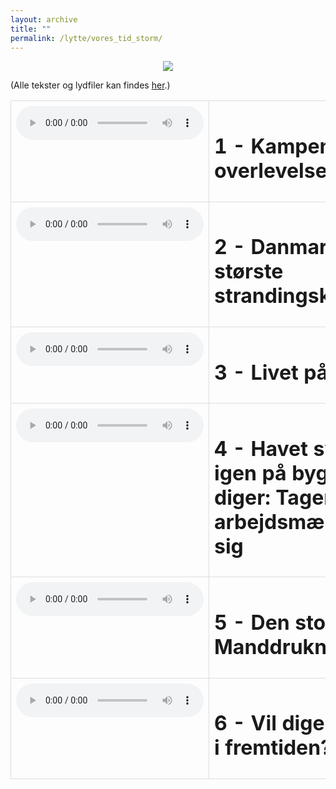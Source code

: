 ```yaml
---
layout: archive
title: ""
permalink: /lytte/vores_tid_storm/
---
```


<p align="center"><img src="https://tongchen779.github.io/dansk/images/tid/storm.png"/></p>

<style>
    table {
        border-collapse: collapse;
        width: 100%;
    }
    th, td {
        border: 1px solid #dddddd;
        padding: 8px;
        text-align: left;
    }
    /* Customize width for specific columns */
    th:nth-child(1), td:nth-child(1) {
        width: 20%; /* First column */
    }
    th:nth-child(2), td:nth-child(2) {
        width: 80%; /* Second column */
    }
</style>

(Alle tekster og lydfiler kan findes [her](https://natmus.dk/vorestid/podcast-stormflod/).)
<table align="center" cellspacing="5" style="text-align: left" width="100%">
<tr>
<td style="vertical-align: top;"> <audio controls src="https://api.spreaker.com/v2/episodes/50928041/ondemand.mp3"></audio> </td>
<td><h1> 1 - Kampen for overlevelse </h1></td>
<td><a href="https://natmus.dk/fileadmin/user_upload/Editor/natmus/Vores_Tid/Transskriptioner/1_Kampen_for_overlevelse.pdf">text</a></td>
</tr>

<tr>
<td style="vertical-align: top;"> <audio controls src="https://api.spreaker.com/v2/episodes/50995421/ondemand.mp3"></audio> </td>
<td><h1> 2 - Danmarks største strandingskatastrofe </h1></td>
<td><a href="https://natmus.dk/fileadmin/user_upload/Editor/natmus/Vores_Tid/Transskriptioner/2_Danmarks_strste_strandingskatastrofe.pdf">text</a></td>
</tr>

<tr>
<td style="vertical-align: top;"> <audio controls src="https://api.spreaker.com/v2/episodes/50995444/ondemand.mp3"></audio> </td>
<td><h1> 3 - Livet på kanten </h1></td>
<td><a href="https://natmus.dk/fileadmin/user_upload/Editor/natmus/Vores_Tid/Transskriptioner/3_Livet_paa_kanten.pdf">text</a></td>
</tr>

<tr>
<td style="vertical-align: top;"> <audio controls src="https://api.spreaker.com/v2/episodes/51171257/ondemand.mp3"></audio> </td>
<td><h1> 4 - Havet svarer igen på byggeriet af diger: Tager 19 arbejdsmænd med sig </h1></td>
<td><a href="https://natmus.dk/fileadmin/user_upload/Editor/natmus/Vores_Tid/Transskriptioner/4_Digebrsterne.pdf">text</a></td>
</tr>

<tr>
<td style="vertical-align: top;"> <audio controls src="https://api.spreaker.com/v2/episodes/51267105/ondemand.mp3"></audio> </td>
<td><h1> 5 - Den store Manddrukning </h1></td>
<td><a href="https://natmus.dk/fileadmin/user_upload/Editor/natmus/Vores_Tid/Transskriptioner/5_Den_store_Manddrukning.pdf">text</a></td>
</tr>

<tr>
<td style="vertical-align: top;"> <audio controls src="https://api.spreaker.com/v2/episodes/51333693/ondemand.mp3"></audio> </td>
<td><h1> 6 - Vil digerne holde i fremtiden? </h1></td>
<td><a href="https://natmus.dk/fileadmin/user_upload/Editor/natmus/Vores_Tid/Transskriptioner/6_Vil_digerne_holde_i_fremtiden.pdf">text</a></td>
</tr>
</table>